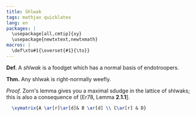 ```yaml
---
title: Shlwak
tags: mathjax quicklatex
lang: en
packages: |
  \usepackage[all,cmtip]{xy}
  \usepackage{newtxtext,newtxmath}
macros: |
  \def\xto#1{\overset{#1}{\to}}
---
```



**Def.** A *shlwak* is a foodget which has a normal basis of endotroopers. 

**Thm.** Any shlwak is right-normally weefly.

*Proof.* Zorn's lemma gives you a maximal sdudge in the lattice of shlwaks; this is also a consequence of [Er78, Lemma **2.1.1**].

``` tex
  \xymatrix{A \ar[r]\ar[d]& B \ar[d] \\ C\ar[r] & D}
```